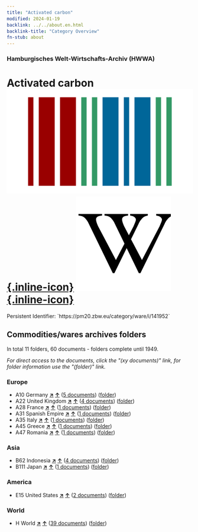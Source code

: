 ```yaml
---
title: "Activated carbon"
modified: 2024-01-19
backlink: ../../about.en.html
backlink-title: "Category Overview"
fn-stub: about
---
```


### Hamburgisches Welt-Wirtschafts-Archiv (HWWA)

# Activated carbon &#160; [![Wikidata](/images/Wikidata-logo.svg "Wikidata"){.inline-icon}](http://www.wikidata.org/entity/Q190878) [![Wikipedia](/images/Wikipedia-W.svg "Wikipedia"){.inline-icon}](https://en.wikipedia.org/wiki/Activated_carbon)

<div class="hint">Persistent Identifier: `https://pm20.zbw.eu/category/ware/i/141952`</div>







## Commodities/wares archives folders







In total 11 folders, 60 documents - folders complete until 1949.

_For direct access to the documents, click the "(xy documents)" link, for folder information use the "(folder)" link._



### Europe

- A10 Germany [**&nearr;**](../../../geo/i/126128/about.en.html "Germany (all folders)") [**&uarr;**](../../../geo/about.en.html#A10 "Country category system") (<a href="https://pm20.zbw.eu/iiifview/folder/wa/141952,126128" title="about: Activated carbon  : Germany" target="_blank">5 documents</a>) ([folder](../../../../folder/wa/1419xx/141952/1261xx/126128/about.en.html))
- A22 United Kingdom [**&nearr;**](../../../geo/i/140974/about.en.html "United Kingdom (all folders)") [**&uarr;**](../../../geo/about.en.html#A22 "Country category system") (<a href="https://pm20.zbw.eu/iiifview/folder/wa/141952,140974" title="about: Activated carbon  : United Kingdom" target="_blank">4 documents</a>) ([folder](../../../../folder/wa/1419xx/141952/1409xx/140974/about.en.html))
- A28 France [**&nearr;**](../../../geo/i/140982/about.en.html "France (all folders)") [**&uarr;**](../../../geo/about.en.html#A28 "Country category system") (<a href="https://pm20.zbw.eu/iiifview/folder/wa/141952,140982" title="about: Activated carbon  : France" target="_blank">1 documents</a>) ([folder](../../../../folder/wa/1419xx/141952/1409xx/140982/about.en.html))
- A31 Spanish Empire [**&nearr;**](../../../geo/i/140986/about.en.html "Spanish Empire (all folders)") [**&uarr;**](../../../geo/about.en.html#A31 "Country category system") (<a href="https://pm20.zbw.eu/iiifview/folder/wa/141952,140986" title="about: Activated carbon  : Spanish Empire" target="_blank">1 documents</a>) ([folder](../../../../folder/wa/1419xx/141952/1409xx/140986/about.en.html))
- A35 Italy [**&nearr;**](../../../geo/i/141008/about.en.html "Italy (all folders)") [**&uarr;**](../../../geo/about.en.html#A35 "Country category system") (<a href="https://pm20.zbw.eu/iiifview/folder/wa/141952,141008" title="about: Activated carbon  : Italy" target="_blank">1 documents</a>) ([folder](../../../../folder/wa/1419xx/141952/1410xx/141008/about.en.html))
- A45 Greece [**&nearr;**](../../../geo/i/141037/about.en.html "Greece (all folders)") [**&uarr;**](../../../geo/about.en.html#A45 "Country category system") (<a href="https://pm20.zbw.eu/iiifview/folder/wa/141952,141037" title="about: Activated carbon  : Greece" target="_blank">1 documents</a>) ([folder](../../../../folder/wa/1419xx/141952/1410xx/141037/about.en.html))
- A47 Romania [**&nearr;**](../../../geo/i/141040/about.en.html "Romania (all folders)") [**&uarr;**](../../../geo/about.en.html#A47 "Country category system") (<a href="https://pm20.zbw.eu/iiifview/folder/wa/141952,141040" title="about: Activated carbon  : Romania" target="_blank">1 documents</a>) ([folder](../../../../folder/wa/1419xx/141952/1410xx/141040/about.en.html))

### Asia

- B62 Indonesia [**&nearr;**](../../../geo/i/141218/about.en.html "Indonesia (all folders)") [**&uarr;**](../../../geo/about.en.html#B62 "Country category system") (<a href="https://pm20.zbw.eu/iiifview/folder/wa/141952,141218" title="about: Activated carbon  : Indonesia" target="_blank">4 documents</a>) ([folder](../../../../folder/wa/1419xx/141952/1412xx/141218/about.en.html))
- B111 Japan [**&nearr;**](../../../geo/i/141272/about.en.html "Japan (all folders)") [**&uarr;**](../../../geo/about.en.html#B111 "Country category system") (<a href="https://pm20.zbw.eu/iiifview/folder/wa/141952,141272" title="about: Activated carbon  : Japan" target="_blank">1 documents</a>) ([folder](../../../../folder/wa/1419xx/141952/1412xx/141272/about.en.html))

### America

- E15 United States [**&nearr;**](../../../geo/i/141653/about.en.html "United States (all folders)") [**&uarr;**](../../../geo/about.en.html#E15 "Country category system") (<a href="https://pm20.zbw.eu/iiifview/folder/wa/141952,141653" title="about: Activated carbon  : United States" target="_blank">2 documents</a>) ([folder](../../../../folder/wa/1419xx/141952/1416xx/141653/about.en.html))

### World

- H World [**&nearr;**](../../../geo/i/141728/about.en.html "World (all folders)") [**&uarr;**](../../../geo/about.en.html#H "Country category system") (<a href="https://pm20.zbw.eu/iiifview/folder/wa/141952,141728" title="about: Activated carbon  : World" target="_blank">39 documents</a>) ([folder](../../../../folder/wa/1419xx/141952/1417xx/141728/about.en.html))



<a id="filmsections" />













